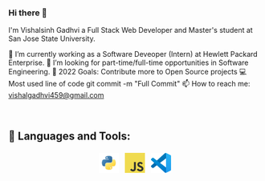 ### Hi there 👋

I'm Vishalsinh Gadhvi a Full Stack Web Developer and Master's student at San Jose State University.

🔭 I’m currently working as a Software Deveoper (Intern) at Hewlett Packard Enterprise.
👯 I’m looking for part-time/full-time opportunities in Software Engineering.
🥅 2022 Goals: Contribute more to Open Source projects
💻 Most used line of code git commit -m "Full Commit"
📫 How to reach me: vishalgadhvi459@gmail.com

<br />

## 🧰 Languages and Tools:
<p align="center">
<img src="https://raw.githubusercontent.com/github/explore/80688e429a7d4ef2fca1e82350fe8e3517d3494d/topics/python/python.png" alt="Python" height="40" style="vertical-align:top; margin:4px">
<img src="https://raw.githubusercontent.com/github/explore/80688e429a7d4ef2fca1e82350fe8e3517d3494d/topics/javascript/javascript.png" alt="Javascript" height="40" style="vertical-align:top; margin:4px">
<img src="https://raw.githubusercontent.com/github/explore/80688e429a7d4ef2fca1e82350fe8e3517d3494d/topics/visual-studio-code/visual-studio-code.png" alt="VS Code" height="40" style="vertical-align:top; margin:4px">
</p>
